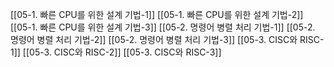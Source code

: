 [[05-1. 빠른 CPU를 위한 설계 기법-1]]
[[05-1. 빠른 CPU를 위한 설계 기법-2]]
[[05-1. 빠른 CPU를 위한 설계 기법-3]]
[[05-2. 명령어 병렬 처리 기법-1]]
[[05-2. 명령어 병렬 처리 기법-2]]
[[05-2. 명령어 병렬 처리 기법-3]]
[[05-3. CISC와 RISC-1]]
[[05-3. CISC와 RISC-2]]
[[05-3. CISC와 RISC-3]]